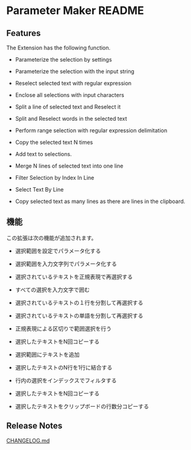 # Parameter Maker README

## Features

The Extension has the following function.

- Parameterize the selection by settings
- Parameterize the selection with the input string
- Reselect selected text with regular expression

- Enclose all selections with input characters
- Split a line of selected text and Reselect it
- Split and Reselect words in the selected text
- Perform range selection with regular expression delimitation
- Copy the selected text N times
- Add text to selections.
- Merge N lines of selected text into one line
 
- Filter Selection by Index In Line
- Select Text By Line

- Copy selected text as many lines as there are lines in the clipboard.

## 機能

この拡張は次の機能が追加されます。

- 選択範囲を設定でパラメータ化する
- 選択範囲を入力文字列でパラメータ化する
- 選択されているテキストを正規表現で再選択する

- すべての選択を入力文字で囲む
- 選択されているテキストの１行を分割して再選択する
- 選択されているテキストの単語を分割して再選択する
- 正規表現による区切りで範囲選択を行う
- 選択したテキストをN回コピーする
- 選択範囲にテキストを追加
- 選択したテキストのN行を1行に結合する

- 行内の選択をインデックスでフィルタする 
- 選択したテキストをN回コピーする

- 選択したテキストをクリップボードの行数分コピーする

## Release Notes

[CHANGELOG.md](CHANGELOG.md)


